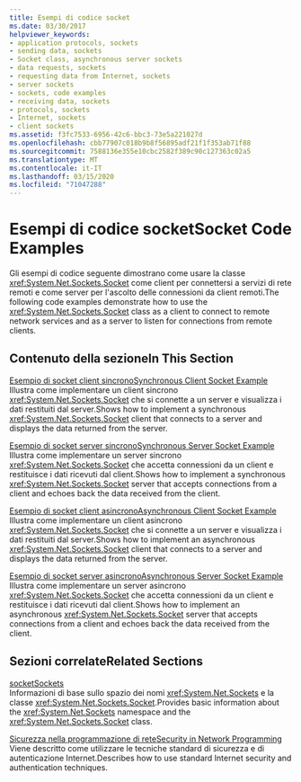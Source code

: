 ```yaml
---
title: Esempi di codice socket
ms.date: 03/30/2017
helpviewer_keywords:
- application protocols, sockets
- sending data, sockets
- Socket class, asynchronous server sockets
- data requests, sockets
- requesting data from Internet, sockets
- server sockets
- sockets, code examples
- receiving data, sockets
- protocols, sockets
- Internet, sockets
- client sockets
ms.assetid: f3fc7533-6956-42c6-bbc3-73e5a221027d
ms.openlocfilehash: cbb77907c018b9b8f56895adf21f1f353ab71f88
ms.sourcegitcommit: 7588136e355e10cbc2582f389c90c127363c02a5
ms.translationtype: MT
ms.contentlocale: it-IT
ms.lasthandoff: 03/15/2020
ms.locfileid: "71047288"
---
```

# <a name="socket-code-examples"></a><span data-ttu-id="ac5e7-102">Esempi di codice socket</span><span class="sxs-lookup"><span data-stu-id="ac5e7-102">Socket Code Examples</span></span>
<span data-ttu-id="ac5e7-103">Gli esempi di codice seguente dimostrano come usare la classe <xref:System.Net.Sockets.Socket> come client per connettersi a servizi di rete remoti e come server per l'ascolto delle connessioni da client remoti.</span><span class="sxs-lookup"><span data-stu-id="ac5e7-103">The following code examples demonstrate how to use the <xref:System.Net.Sockets.Socket> class as a client to connect to remote network services and as a server to listen for connections from remote clients.</span></span>  
  
## <a name="in-this-section"></a><span data-ttu-id="ac5e7-104">Contenuto della sezione</span><span class="sxs-lookup"><span data-stu-id="ac5e7-104">In This Section</span></span>  
 [<span data-ttu-id="ac5e7-105">Esempio di socket client sincrono</span><span class="sxs-lookup"><span data-stu-id="ac5e7-105">Synchronous Client Socket Example</span></span>](synchronous-client-socket-example.md)  
 <span data-ttu-id="ac5e7-106">Illustra come implementare un client sincrono <xref:System.Net.Sockets.Socket> che si connette a un server e visualizza i dati restituiti dal server.</span><span class="sxs-lookup"><span data-stu-id="ac5e7-106">Shows how to implement a synchronous <xref:System.Net.Sockets.Socket> client that connects to a server and displays the data returned from the server.</span></span>  
  
 [<span data-ttu-id="ac5e7-107">Esempio di socket server sincrono</span><span class="sxs-lookup"><span data-stu-id="ac5e7-107">Synchronous Server Socket Example</span></span>](synchronous-server-socket-example.md)  
 <span data-ttu-id="ac5e7-108">Illustra come implementare un server sincrono <xref:System.Net.Sockets.Socket> che accetta connessioni da un client e restituisce i dati ricevuti dal client.</span><span class="sxs-lookup"><span data-stu-id="ac5e7-108">Shows how to implement a synchronous <xref:System.Net.Sockets.Socket> server that accepts connections from a client and echoes back the data received from the client.</span></span>  
  
 [<span data-ttu-id="ac5e7-109">Esempio di socket client asincrono</span><span class="sxs-lookup"><span data-stu-id="ac5e7-109">Asynchronous Client Socket Example</span></span>](asynchronous-client-socket-example.md)  
 <span data-ttu-id="ac5e7-110">Illustra come implementare un client asincrono <xref:System.Net.Sockets.Socket> che si connette a un server e visualizza i dati restituiti dal server.</span><span class="sxs-lookup"><span data-stu-id="ac5e7-110">Shows how to implement an asynchronous <xref:System.Net.Sockets.Socket> client that connects to a server and displays the data returned from the server.</span></span>  
  
 [<span data-ttu-id="ac5e7-111">Esempio di socket server asincrono</span><span class="sxs-lookup"><span data-stu-id="ac5e7-111">Asynchronous Server Socket Example</span></span>](asynchronous-server-socket-example.md)  
 <span data-ttu-id="ac5e7-112">Illustra come implementare un server asincrono <xref:System.Net.Sockets.Socket> che accetta connessioni da un client e restituisce i dati ricevuti dal client.</span><span class="sxs-lookup"><span data-stu-id="ac5e7-112">Shows how to implement an asynchronous <xref:System.Net.Sockets.Socket> server that accepts connections from a client and echoes back the data received from the client.</span></span>  
  
## <a name="related-sections"></a><span data-ttu-id="ac5e7-113">Sezioni correlate</span><span class="sxs-lookup"><span data-stu-id="ac5e7-113">Related Sections</span></span>  
 [<span data-ttu-id="ac5e7-114">socket</span><span class="sxs-lookup"><span data-stu-id="ac5e7-114">Sockets</span></span>](sockets.md)  
 <span data-ttu-id="ac5e7-115">Informazioni di base sullo spazio dei nomi <xref:System.Net.Sockets> e la classe <xref:System.Net.Sockets.Socket>.</span><span class="sxs-lookup"><span data-stu-id="ac5e7-115">Provides basic information about the <xref:System.Net.Sockets> namespace and the <xref:System.Net.Sockets.Socket> class.</span></span>  
  
 [<span data-ttu-id="ac5e7-116">Sicurezza nella programmazione di rete</span><span class="sxs-lookup"><span data-stu-id="ac5e7-116">Security in Network Programming</span></span>](security-in-network-programming.md)  
 <span data-ttu-id="ac5e7-117">Viene descritto come utilizzare le tecniche standard di sicurezza e di autenticazione Internet.</span><span class="sxs-lookup"><span data-stu-id="ac5e7-117">Describes how to use standard Internet security and authentication techniques.</span></span>
